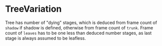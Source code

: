 # TreeVariation

Tree has number of "dying" stages, which is deduced from frame count of `shadow` if shadow is defined, otherwise from frame count of `trunk`. Frame count of `leaves` has to be one less than deduced number stages, as last stage is always assumed to be leafless.

